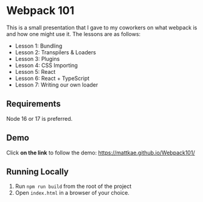 # Webpack 101
This is a small presentation that I gave to my coworkers on what webpack is and how one might use it. The lessons are as follows:

- Lesson 1: Bundling
- Lesson 2: Transpilers & Loaders
- Lesson 3: Plugins
- Lesson 4: CSS Importing
- Lesson 5: React
- Lesson 6: React + TypeScript
- Lesson 7: Writing our own loader

## Requirements
Node 16 or 17 is preferred.

## Demo
Click **on the link** to follow the demo:
https://mattkae.github.io/Webpack101/

## Running Locally
1. Run `npm run build` from the root of the project
2. Open `index.html` in a browser of your choice.